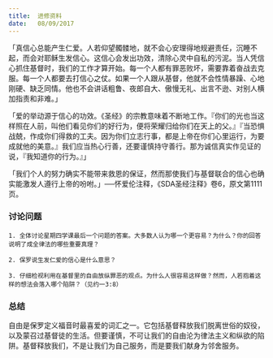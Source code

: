 ```yaml
---
title:  进修资料
date:   08/09/2017
---
```


「真信心总能产生仁爱。人若仰望髑髅地，就不会心安理得地规避责任，沉睡不起，而会对耶稣生发信心。这信心会发出功效，清除心灵中自私的污泥。当人凭信心抓住基督时，我们的工作才算开始。每一个人都有罪恶败坏，需要靠着奋战去克服。每一个人都要去打信心之仗。如果一个人跟从基督，他就不会性情暴躁、心地刚硬、缺乏同情。他也不会讲话粗鲁、夜郎自大、傲慢无礼、出言不逊、对别人横加指责和非难。」

「爱的举动源于信心的功效。《圣经》的宗教意味着不断地工作。『你们的光也当这样照在人前，叫他们看见你们的好行为，便将荣耀归给你们在天上的父。』『当恐惧战兢，作成你们得救的工夫。因为你们立志行事，都是上帝在你们心里运行，为要成就他的美意。』我们应当热心行善，还要谨慎持守善行。那为诚信真实作见证的说，『我知道你的行为。』」

「我们个人的努力确实不能带来救恩的保证，然而那使我们与基督联合的信心也确实能激发人遵行上帝的吩咐。」──怀爱伦注释，《SDA圣经注释》卷6，原文第1111页。

### 讨论问题

`1. 全体讨论星期四学课最后一个问题的答案。大多数人认为哪一个更容易？为什么？你的回答说明了成全律法的哪些重要真理？`

`2. 保罗说生发仁爱的信心是什么意思？`

`3. 仔细检视利用在基督里的自由放纵罪恶的观点。为什么人很容易这样做？然而，人若抱着这样的想法会落入哪个陷阱？（见约一3:8）`

### 总结

自由是保罗定义福音时最喜爱的词汇之一。它包括基督释放我们脱离世俗的奴役，以及蒙召过基督徒的生活。但要谨慎，不可让我们的自由沦为律法主义和纵欲的陷阱。基督释放我们，不是让我们为自己服务，而是要我们献身为邻舍服务。
